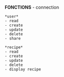 **FONCTIONS**
    - connection
    
    *user*
    - read
    - create
    - update
    - delete
    - share
    
    *recipe*
    - read
    - create
    - update
    - delete
    - display recipe